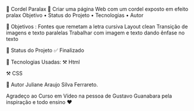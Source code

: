 🚀 Cordel Paralax 🚀
Criar uma página Web com um cordel exposto em efeito pralax
Objetivo • Status do Projeto • Tecnologias • Autor

🎯 Objetivos :
Fontes que remetam a letra cursiva
Layout clean
Transição de imagens e texto paralelas
Trabalhar com imagem e texto dando ênfase no texto


🎯 Status do Projeto
✅ Finalizado

🎯 Tecnologias Usadas:
⚒️ Html

⚒️ CSS

🎯 Autor
Juliane Araujo Silva Ferrareto.

Agradeço ao Curso em Vídeo na pessoa de Gustavo Guanabara pela inspiração e todo ensino ❤️
